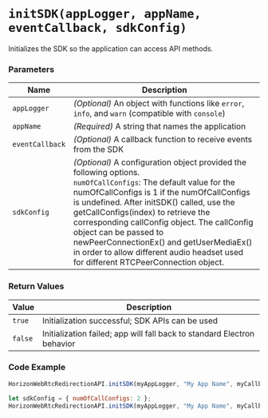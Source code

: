 # `initSDK(appLogger, appName, eventCallback, sdkConfig)`

Initializes the SDK so the application can access API methods.

### Parameters

| Name           | Description |
|----------------|-------------|
| `appLogger`    | *(Optional)* An object with functions like `error`, `info`, and `warn` (compatible with `console`) |
| `appName`      | *(Required)* A string that names the application |
| `eventCallback`| *(Optional)* A callback function to receive events from the SDK |
| `sdkConfig`    | *(Optional)* A configuration object provided the following options.<br> `numOfCallConfigs`: The default value for the numOfCallConfigs is 1 if the numOfCallConfigs is undefined. After initSDK() called, use the getCallConfigs(index) to retrieve the corresponding callConfig object. The callConfig object can be passed to newPeerConnectionEx() and getUserMediaEx() in order to allow different audio headset used for different RTCPeerConnection object.  |

### Return Values
| Value | Description |
|-------|-------------|
| `true`  | Initialization successful; SDK APIs can be used |
| `false` | Initialization failed; app will fall back to standard Electron behavior |

### Code Example
```js
HorizonWebRtcRedirectionAPI.initSDK(myAppLogger, "My App Name", myCallbackFn);
```

```js
let sdkConfig = { numOfCallConfigs: 2 };
HorizonWebRtcRedirectionAPI.initSDK(myAppLogger, "My App Name", myCallbackFn, sdkConfig);
```
